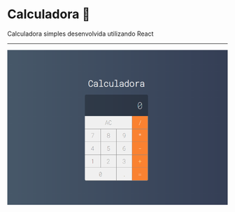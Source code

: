 # Calculadora 🧮
Calculadora simples desenvolvida utilizando React 
<hr>
<img src="/src/img/caculator.PNG">
